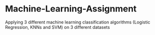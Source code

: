 # Machine-Learning-Assignment
Applying 3 different machine learning classification algorithms (Logistic Regression, KNNs and SVM) on 3 different datasets 
